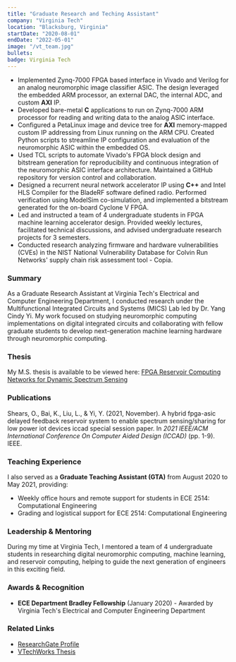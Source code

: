 ```yaml
---
title: "Graduate Research and Teching Assistant"
company: "Virginia Tech"
location: "Blacksburg, Virginia"
startDate: "2020-08-01"
endDate: "2022-05-01"
image: "/vt_team.jpg"
bullets:
badge: Virginia Tech
---
```


- Implemented Zynq-7000 FPGA based interface in Vivado and Verilog for an analog neuromorphic image classifier ASIC. The design leveraged the embedded ARM processor, an external DAC, the internal ADC, and custom **AXI** IP.
- Developed bare-metal **C** applications to run on Zynq-7000 ARM processor for reading and writing data to the analog ASIC interface.
- Configured a PetaLinux image and device tree for **AXI** memory-mapped custom IP addressing from Linux running on the ARM CPU. Created Python scripts to streamline IP configuration and evaluation of the neuromorphic ASIC within the embedded OS.
- Used TCL scripts to automate Vivado's FPGA block design and bitstream generation for reproducibility and continuous integration of the neuromorphic ASIC interface architecture. Maintained a GitHub repository for version control and collaboration.
- Designed a recurrent neural network accelerator IP using **C++** and Intel HLS Compiler for the BladeRF software defined radio. Performed verification using ModelSim co-simulation, and implemented a bitstream generated for the on-board Cyclone V FPGA.
- Led and instructed a team of 4 undergraduate students in FPGA machine learning accelerator design. Provided weekly lectures, facilitated technical discussions, and advised undergraduate research projects for 3 semesters.
- Conducted research analyzing firmware and hardware vulnerabilities (CVEs) in the NIST National Vulnerability Database for Colvin Run Networks' supply chain risk assessment tool - Copia.

### Summary

As a Graduate Research Assistant at Virginia Tech's Electrical and Computer Engineering Department, I conducted research under the Multifunctional Integrated Circuits and Systems (MICS) Lab led by Dr. Yang Cindy Yi. My work focused on studying neuromorphic computing implementations on digital integrated circuits and collaborating with fellow graduate students to develop next-generation machine learning hardware through neuromorphic computing.

### Thesis

My M.S. thesis is available to be viewed here: [FPGA Reservoir Computing Networks for Dynamic Spectrum Sensing](https://vtechworks.lib.vt.edu/items/9c1ea54d-fcea-47b8-8307-95e0f0ab820a)

### Publications

Shears, O., Bai, K., Liu, L., & Yi, Y. (2021, November). A hybrid fpga-asic delayed feedback reservoir system to enable spectrum sensing/sharing for low power iot devices iccad special session paper. In _2021 IEEE/ACM International Conference On Computer Aided Design (ICCAD)_ (pp. 1-9). IEEE.

<!-- ### Education

**M.S. in Computer Engineering** (August 2020 - May 2022)
Virginia Polytechnic Institute and State University

My graduate studies covered advanced topics in:

- Spiking Neural Networks
- Hardware Acceleration
- SoC Design with ASICs and FPGAs
- Deep Learning
- Edge Computing -->

### Teaching Experience

I also served as a **Graduate Teaching Assistant (GTA)** from August 2020 to May 2021, providing:

- Weekly office hours and remote support for students in ECE 2514: Computational Engineering
- Grading and logistical support for ECE 2514: Computational Engineering

### Leadership & Mentoring

During my time at Virginia Tech, I mentored a team of 4 undergraduate students in researching digital neuromorphic computing, machine learning, and reservoir computing, helping to guide the next generation of engineers in this exciting field.

### Awards & Recognition

- **ECE Department Bradley Fellowship** (January 2020) - Awarded by Virginia Tech's Electrical and Computer Engineering Department

### Related Links

- [ResearchGate Profile](https://www.researchgate.net/profile/Osaze-Shears)
- [VTechWorks Thesis](https://vtechworks.lib.vt.edu/server/api/core/bitstreams/e9e944e2-5079-4193-bad7-76ee89833cfe/content)